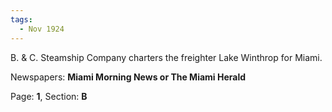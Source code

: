 ```yaml
---  
tags:  
  - Nov 1924  
---  
```

  
B. & C. Steamship Company charters the freighter Lake Winthrop for Miami.  
  
Newspapers: **Miami Morning News or The Miami Herald**  
  
Page: **1**, Section: **B** 
